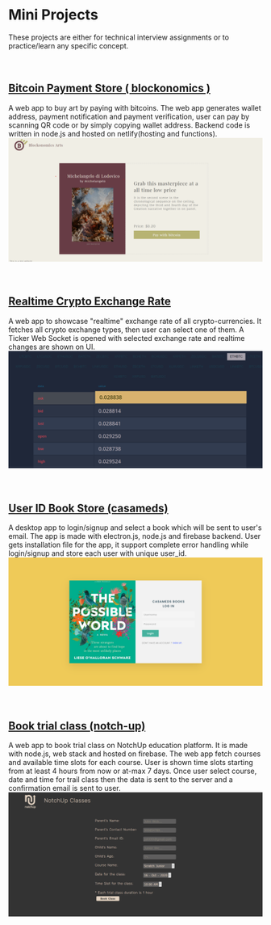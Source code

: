 # Mini Projects      
These projects are either for technical interview assignments or to practice/learn any specific concept.      
</br>
</br>

## [Bitcoin Payment Store ( blockonomics )](https://github.com/atiqg/blockonomics-bitcoin-payment)     
A web app to buy art by paying with bitcoins. The web app generates wallet address, payment notification and payment verification, user can pay by scanning QR code or by simply copying wallet address. Backend code is written in node.js and hosted on netlify(hosting and functions).
[![blockonomics_screenshot](./assets/blockonomics_screenshot.png)](https://github.com/atiqg/blockonomics-bitcoin-payment)     
</br>
</br>


## [Realtime Crypto Exchange Rate](https://github.com/atiqg/accessgate-labs-ticker)     
A web app to showcase "realtime" exchange rate of all crypto-currencies. It fetches all crypto exchange types, then user can select one of them. A Ticker Web Socket is opened with selected exchange rate and realtime changes are shown on UI.
[![blockonomics_screenshot](./assets/accessgate_screenshot.png)](https://github.com/atiqg/accessgate-labs-ticker)     
</br>
</br>


## [User ID Book Store (casameds)](https://github.com/atiqg/casameds-book-store)    
A desktop app to login/signup and select a book which will be sent to user's email. The app is made with electron.js, node.js and firebase backend. User gets installation file for the app, it support complete error handling while login/signup and store each user with unique user_id.
[![casameds_screenshot](./assets/casameds_screenshot.png)](https://github.com/atiqg/casameds-book-store)     
</br>
</br>


## [Book trial class (notch-up)](https://github.com/atiqg/NotchUp-test)       
A web app to book trial class on NotchUp education platform. It is made with node.js, web stack and hosted on firebase. The web app fetch courses and available time slots for each course. User is shown time slots starting from at least 4 hours from now or at-max 7 days. Once user select course, date and time for trail class then the data is sent to the server and a confirmation email is sent to user.
[![notchup_screenshot](./assets/notchup_screenshot.png)](https://github.com/atiqg/NotchUp-test)     
</br>
</br>